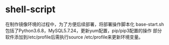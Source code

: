 shell-script
============
在制作镜像环境的过程中，为了方便后续部署，将部署操作脚本化
base-start.sh
  包括了Python3.6.8，MySQL5.7.24，更新yum配置，pip/pip3配置的操作
   部分软件添加到/etc/profile后需执行source /etc/profile来更新环境变量。
